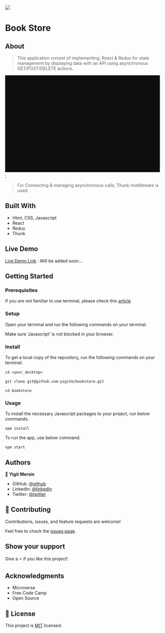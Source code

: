 ![](https://img.shields.io/badge/Microverse-blueviolet)

# Book Store

## About

> This application consist of implementing; React & Redux for state management by displaying data with an API using asynchronous GET/POST/DELETE actions.

![App_Gif](./src/images/app.gif);

> For Connecting & managing asynchronous calls; Thunk middleware is used.

## Built With

- Html, CSS, Javascript
- React
- Redux
- Thunk

## Live Demo

[Live Demo Link]() : Will be added soon...

## Getting Started

### Prerequisites

If you are not familiar to use terminal, please check this [article](https://www.theodinproject.com/courses/web-development-101/lessons/command-line-basics-web-development-101)

### Setup

Open your terminal and run the following commands on your terminal.

Make sure 'Javascript' is not blocked in your browser.

### Install

To get a local copy of the repository, run the following commands on your terminal.

```
cd <your_desktop>
```

```
git clone git@github.com:yigitm/bookstore.git
```

```
cd bookstore
```

### Usage

To install the necessary Javascript packages to your project, run below commands.

```
npm install
```

To run the app, use below command.

```
npm start
```

## Authors

👤 **Yigit Mersin**

- GitHub: [@github](https://github.com/ygtmrsn)
- LinkedIn: [@linkedIn](linkedin.com/in/yigitmersin)
- Twitter: [@twitter](https://twitter.com/ygtmrsn)

## 🤝 Contributing

Contributions, issues, and feature requests are welcome!

Feel free to check the [issues page](https://github.com/yigitm/bookstore/issues).

## Show your support

Give a ⭐️ if you like this project!

## Acknowledgments

- Microverse
- Free Code Camp
- Open Source

## 📝 License

This project is [MIT](./MIT.md) licensed.
